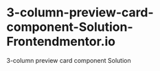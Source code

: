 # 3-column-preview-card-component-Solution-Frontendmentor.io
3-column preview card component Solution 
